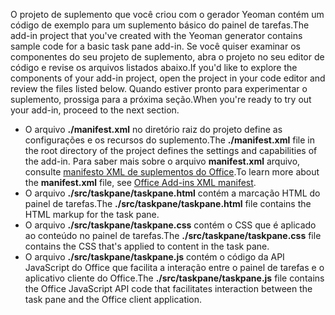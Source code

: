 <span data-ttu-id="4fb5f-101">O projeto de suplemento que você criou com o gerador Yeoman contém um código de exemplo para um suplemento básico do painel de tarefas.</span><span class="sxs-lookup"><span data-stu-id="4fb5f-101">The add-in project that you've created with the Yeoman generator contains sample code for a basic task pane add-in.</span></span> <span data-ttu-id="4fb5f-102">Se você quiser examinar os componentes do seu projeto de suplemento, abra o projeto no seu editor de código e revise os arquivos listados abaixo.</span><span class="sxs-lookup"><span data-stu-id="4fb5f-102">If you'd like to explore the components of your add-in project, open the project in your code editor and review the files listed below.</span></span> <span data-ttu-id="4fb5f-103">Quando estiver pronto para experimentar o suplemento, prossiga para a próxima seção.</span><span class="sxs-lookup"><span data-stu-id="4fb5f-103">When you're ready to try out your add-in, proceed to the next section.</span></span>

- <span data-ttu-id="4fb5f-104">O arquivo **./manifest.xml** no diretório raiz do projeto define as configurações e os recursos do suplemento.</span><span class="sxs-lookup"><span data-stu-id="4fb5f-104">The **./manifest.xml** file in the root directory of the project defines the settings and capabilities of the add-in.</span></span> <span data-ttu-id="4fb5f-105">Para saber mais sobre o arquivo **manifest.xml** arquivo, consulte [manifesto XML de suplementos do Office](../develop/add-in-manifests.md).</span><span class="sxs-lookup"><span data-stu-id="4fb5f-105">To learn more about the **manifest.xml** file, see [Office Add-ins XML manifest](../develop/add-in-manifests.md).</span></span>
- <span data-ttu-id="4fb5f-106">O arquivo **./src/taskpane/taskpane.html** contém a marcação HTML do painel de tarefas.</span><span class="sxs-lookup"><span data-stu-id="4fb5f-106">The **./src/taskpane/taskpane.html** file contains the HTML markup for the task pane.</span></span>
- <span data-ttu-id="4fb5f-107">O arquivo **./src/taskpane/taskpane.css** contém o CSS que é aplicado ao conteúdo no painel de tarefas.</span><span class="sxs-lookup"><span data-stu-id="4fb5f-107">The **./src/taskpane/taskpane.css** file contains the CSS that's applied to content in the task pane.</span></span>
- <span data-ttu-id="4fb5f-108">O arquivo **./src/taskpane/taskpane.js** contém o código da API JavaScript do Office que facilita a interação entre o painel de tarefas e o aplicativo cliente do Office.</span><span class="sxs-lookup"><span data-stu-id="4fb5f-108">The **./src/taskpane/taskpane.js** file contains the Office JavaScript API code that facilitates interaction between the task pane and the Office client application.</span></span>

